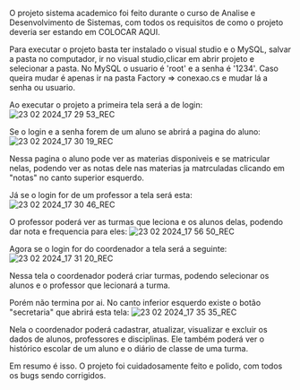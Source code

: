 O projeto sistema academico foi feito durante o curso de Analise e Desenvolvimento de Sistemas, com todos os requisitos de como o projeto deveria ser estando em COLOCAR AQUI.

Para executar o projeto basta ter instalado o visual studio e o MySQL, salvar a pasta no computador, ir no visual studio,clicar em abrir projeto e selecionar a pasta.
No MySQL o usuario é 'root' e a senha é '1234'. Caso queira mudar é apenas ir na pasta Factory => conexao.cs e mudar lá a senha ou usuario.

Ao executar o projeto a primeira tela será a de login:
![23 02 2024_17 29 53_REC](https://github.com/TomasAlexandre/SistemaAcademico/assets/108897577/d80efec1-2748-43cd-8c8a-0df69893ee37)


Se o login e a senha forem de um aluno se abrirá a pagina do aluno:
![23 02 2024_17 30 19_REC](https://github.com/TomasAlexandre/SistemaAcademico/assets/108897577/dd60c465-44e2-4e47-9377-f2fc538b9907)

Nessa pagina o aluno pode ver as materias disponiveis e se matricular nelas, podendo ver as notas dele nas materias ja matrculadas clicando em "notas" no canto superior esquerdo.


Já se o login for de um professor a tela será esta:
![23 02 2024_17 30 46_REC](https://github.com/TomasAlexandre/SistemaAcademico/assets/108897577/80873e8b-face-4af3-ae2b-6ddbcd09014d)

O professor poderá ver as turmas que leciona e os alunos delas, podendo dar nota e frequencia para eles:
![23 02 2024_17 56 50_REC](https://github.com/TomasAlexandre/SistemaAcademico/assets/108897577/3c87864c-c731-44be-a2b9-e57b8a9aa9b8)



Agora se o login for do coordenador a tela será a seguinte:
![23 02 2024_17 31 20_REC](https://github.com/TomasAlexandre/SistemaAcademico/assets/108897577/f73ac110-89f3-4d78-a92d-9313ff79b0b6)

Nessa tela o coordenador poderá criar turmas, podendo selecionar os alunos e o professor que lecionará a turma.

Porém não termina por ai. No canto inferior esquerdo existe o botão "secretaria" que abrirá esta tela:
![23 02 2024_17 35 35_REC](https://github.com/TomasAlexandre/SistemaAcademico/assets/108897577/0735ca37-d8c2-4b95-ab0f-9791af508e95)

Nela o coordenador poderá cadastrar, atualizar, visualizar e excluir os dados de alunos, professores e disciplinas. Ele também poderá ver o histórico escolar de um aluno e o diário de classe de uma turma.


Em resumo é isso. O projeto foi cuidadosamente feito e polido, com todos os bugs sendo corrigidos.
